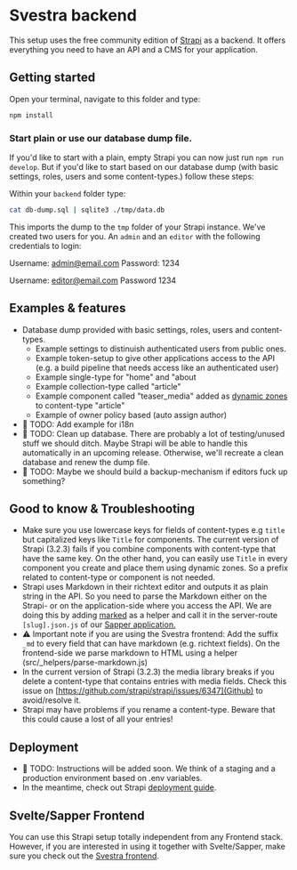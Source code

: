 # Svestra backend

This setup uses the free community edition of [Strapi](https://strapi.io/) as a backend. It offers everything you need to have an API and a CMS for your application.

## Getting started

Open your terminal, navigate to this folder and type:

```bash
npm install
```

### Start plain or use our database dump file.
If you'd like to start with a plain, empty Strapi you can now just run `npm run develop`. 
But if you'd like to start based on our database dump (with basic settings, roles, users and some content-types.) follow these steps:

Within your `backend` folder type:

```bash
cat db-dump.sql | sqlite3 ./tmp/data.db
```

This imports the dump to the `tmp` folder of your Strapi instance.
We've created two users for you. An `admin` and an `editor` with the following credentials to login:

Username: admin@email.com
Password: 1234

Username: editor@email.com
Password 1234

## Examples & features

- Database dump provided with basic settings, roles, users and content-types.
    - Example settings to distinuish authenticated users from public ones.
    - Example token-setup to give other applications access to the API (e.g. a build pipeline that needs access like an authenticated user)
    - Example single-type for "home" and "about
    - Example collection-type called "article"
    - Example component called "teaser_media" added as [dynamic zones](https://strapi.io/blog/release-beta-18-dynamic-zones) to content-type "article"
    - Example of owner policy based (auto assign author)
- 🚧 TODO: Add example for i18n
- 🚧 TODO: Clean up database. There are probably a lot of testing/unused stuff we should ditch. Maybe Strapi will be able to handle this automatically in an upcoming release. Otherwise, we'll recreate a clean database and renew the dump file.
- 🚧 TODO: Maybe we should build a backup-mechanism if editors fuck up something?

## Good to know & Troubleshooting
- Make sure you use lowercase keys for fields of content-types e.g `title` but capitalized keys like `Title` for components. The current version of Strapi (3.2.3) fails if you combine components with content-type that have the same key. On the other hand, you can easily use `Title` in every component you create and place them using dynamic zones. So a prefix related to content-type or component is not needed.
- Strapi uses Markdown in their richtext editor and outputs it as plain string in the API. So you need to parse the Markdown either on the Strapi- or on the application-side where you access the API. We are doing this by adding [marked](https://www.npmjs.com/package/marked) as a helper and call it in the server-route `[slug].json.js` of our [Sapper application.](https://github.com/mutoco/svestra/tree/master/frontend/src)
- ⚠️ Important note if you are using the Svestra frontend: Add the suffix `_md` to every field that can have markdown (e.g. richtext fields). On the frontend-side we parse markdown to HTML using a helper (src/_helpers/parse-markdown.js)
- In the current version of Strapi (3.2.3) the media library breaks if you delete a content-type that contains entries with media fields. Check this issue on [https://github.com/strapi/strapi/issues/6347](Github) to avoid/resolve it.
- Strapi may have problems if you rename a content-type. Beware that this could cause a lost of all your entries!

## Deployment

- 🚧 TODO: Instructions will be added soon. We think of a staging and a production environment based on .env variables.
- In the meantime, check out Strapi [deployment guide](https://strapi.io/documentation/3.0.0-beta.x/getting-started/deployment.html).

## Svelte/Sapper Frontend

You can use this Strapi setup totally independent from any Frontend stack. However, if you are interested in using it together with Svelte/Sapper, make sure you check out the [Svestra frontend](https://github.com/mutoco/svestra/tree/master/frontend).